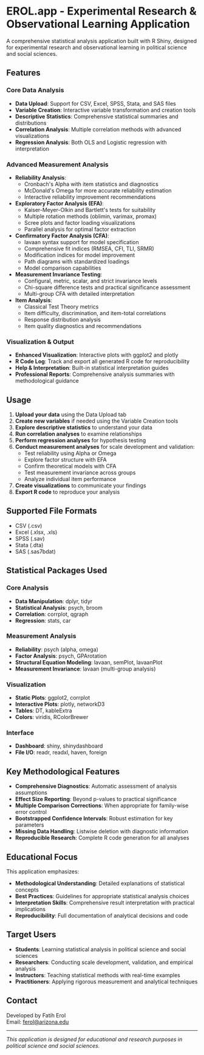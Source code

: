 # EROL.app - Experimental Research & Observational Learning Application

A comprehensive statistical analysis application built with R Shiny, designed for experimental research and observational learning in political science and social sciences.

## Features

### Core Data Analysis
- **Data Upload**: Support for CSV, Excel, SPSS, Stata, and SAS files
- **Variable Creation**: Interactive variable transformation and creation tools
- **Descriptive Statistics**: Comprehensive statistical summaries and distributions
- **Correlation Analysis**: Multiple correlation methods with advanced visualizations
- **Regression Analysis**: Both OLS and Logistic regression with interpretation

### Advanced Measurement Analysis
- **Reliability Analysis**: 
  - Cronbach's Alpha with item statistics and diagnostics
  - McDonald's Omega for more accurate reliability estimation
  - Interactive reliability improvement recommendations
- **Exploratory Factor Analysis (EFA)**:
  - Kaiser-Meyer-Olkin and Bartlett's tests for suitability
  - Multiple rotation methods (oblimin, varimax, promax)
  - Scree plots and factor loading visualizations
  - Parallel analysis for optimal factor extraction
- **Confirmatory Factor Analysis (CFA)**:
  - lavaan syntax support for model specification
  - Comprehensive fit indices (RMSEA, CFI, TLI, SRMR)
  - Modification indices for model improvement
  - Path diagrams with standardized loadings
  - Model comparison capabilities
- **Measurement Invariance Testing**:
  - Configural, metric, scalar, and strict invariance levels
  - Chi-square difference tests and practical significance assessment
  - Multi-group CFA with detailed interpretation
- **Item Analysis**:
  - Classical Test Theory metrics
  - Item difficulty, discrimination, and item-total correlations
  - Response distribution analysis
  - Item quality diagnostics and recommendations

### Visualization & Output
- **Enhanced Visualization**: Interactive plots with ggplot2 and plotly
- **R Code Log**: Track and export all generated R code for reproducibility
- **Help & Interpretation**: Built-in statistical interpretation guides
- **Professional Reports**: Comprehensive analysis summaries with methodological guidance

## Usage

1. **Upload your data** using the Data Upload tab
2. **Create new variables** if needed using the Variable Creation tools
3. **Explore descriptive statistics** to understand your data
4. **Run correlation analyses** to examine relationships
5. **Perform regression analyses** for hypothesis testing
6. **Conduct measurement analyses** for scale development and validation:
   - Test reliability using Alpha or Omega
   - Explore factor structure with EFA
   - Confirm theoretical models with CFA
   - Test measurement invariance across groups
   - Analyze individual item performance
7. **Create visualizations** to communicate your findings
8. **Export R code** to reproduce your analysis

## Supported File Formats

- CSV (.csv)
- Excel (.xlsx, .xls)
- SPSS (.sav)
- Stata (.dta)
- SAS (.sas7bdat)

## Statistical Packages Used

### Core Analysis
- **Data Manipulation**: dplyr, tidyr
- **Statistical Analysis**: psych, broom
- **Correlation**: corrplot, qgraph
- **Regression**: stats, car

### Measurement Analysis
- **Reliability**: psych (alpha, omega)
- **Factor Analysis**: psych, GPArotation
- **Structural Equation Modeling**: lavaan, semPlot, lavaanPlot
- **Measurement Invariance**: lavaan (multi-group analysis)

### Visualization
- **Static Plots**: ggplot2, corrplot
- **Interactive Plots**: plotly, networkD3
- **Tables**: DT, kableExtra
- **Colors**: viridis, RColorBrewer

### Interface
- **Dashboard**: shiny, shinydashboard
- **File I/O**: readr, readxl, haven, foreign

## Key Methodological Features

- **Comprehensive Diagnostics**: Automatic assessment of analysis assumptions
- **Effect Size Reporting**: Beyond p-values to practical significance
- **Multiple Comparison Corrections**: When appropriate for family-wise error control
- **Bootstrapped Confidence Intervals**: Robust estimation for key parameters
- **Missing Data Handling**: Listwise deletion with diagnostic information
- **Reproducible Research**: Complete R code generation for all analyses

## Educational Focus

This application emphasizes:
- **Methodological Understanding**: Detailed explanations of statistical concepts
- **Best Practices**: Guidelines for appropriate statistical analysis choices
- **Interpretation Skills**: Comprehensive result interpretation with practical implications
- **Reproducibility**: Full documentation of analytical decisions and code

## Target Users

- **Students**: Learning statistical analysis in political science and social sciences
- **Researchers**: Conducting scale development, validation, and empirical analysis
- **Instructors**: Teaching statistical methods with real-time examples
- **Practitioners**: Applying rigorous measurement and analytical techniques

## Contact

Developed by Fatih Erol  
Email: ferol@arizona.edu

---

*This application is designed for educational and research purposes in political science and social sciences.*
